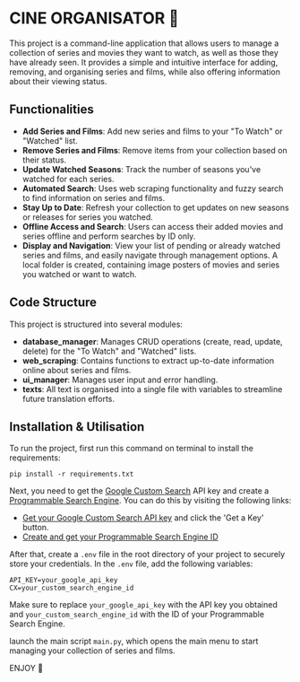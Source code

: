 # CINE ORGANISATOR 🎥
       
This project is a command-line application that allows users to manage a collection of series and movies they want to watch, as well as those they have already seen. It provides a simple and intuitive interface for adding, removing, and organising series and films, while also offering information about their viewing status. 

## Functionalities

- **Add Series and Films**: Add new series and films to your "To Watch" or "Watched" list.
- **Remove Series and Films**: Remove items from your collection based on their status.
- **Update Watched Seasons**: Track the number of seasons you've watched for each series.
- **Automated Search**: Uses web scraping functionality and fuzzy search to find information on series and films.
- **Stay Up to Date**: Refresh your collection to get updates on new seasons or releases for series you watched.
- **Offline Access and Search**: Users can access their added movies and series offline and perform searches by ID only.
- **Display and Navigation**: View your list of pending or already watched series and films, and easily navigate through management options. A local folder is created, containing image posters of movies and series you watched or want to watch.



## Code Structure

This project is structured into several modules:

- **database_manager**: Manages CRUD operations (create, read, update, delete) for the "To Watch" and "Watched" lists.
- **web_scraping**: Contains functions to extract up-to-date information online about series and films.
- **ui_manager**: Manages user input and error handling.
- **texts**: All text is organised into a single file with variables to streamline future translation efforts.



## Installation & Utilisation  

To run the project, first run this command on terminal to install the requirements:   

```
pip install -r requirements.txt
```

Next, you need to get the [Google Custom Search](https://developers.google.com/custom-search/v1/overview) API key and create a [Programmable Search Engine](https://developers.google.com/custom-search/docs/overview). You can do this by visiting the following links:

- [Get your Google Custom Search API key](https://developers.google.com/custom-search/v1/introduction) and click the 'Get a Key' button.
- [Create and get your Programmable Search Engine ID](https://developers.google.com/custom-search/docs/tutorial/creatingcse)

After that, create a `.env` file in the root directory of your project to securely store your credentials.
In the `.env` file, add the following variables:
```
API_KEY=your_google_api_key 
CX=your_custom_search_engine_id
```
Make sure to replace `your_google_api_key` with the API key you obtained and `your_custom_search_engine_id` with the ID of your Programmable Search Engine.


launch the main script `main.py`, which opens the main menu to start managing your collection of series and films.    


       
ENJOY 👋
